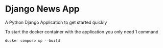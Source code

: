 # Django News App
A Python Django Application to get started quickly

To start the docker container with the application you only need 1 command


```
docker compose up --build
```

